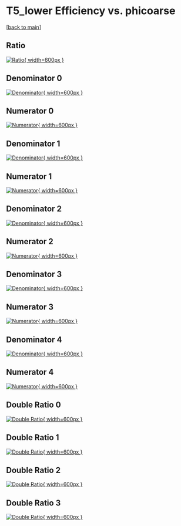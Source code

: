 # T5_lower Efficiency vs. phicoarse

[[back to main](./)]



## Ratio

[![Ratio](../mtv/var/T5_lower_loweta_0_1_eff_phicoarse.png){ width=600px }](../mtv/var/T5_lower_loweta_0_1_eff_phicoarse.pdf)

## Denominator 0

[![Denominator](../mtv/den/T5_lower_loweta_0_1_eff_phicoarse_den0.png){ width=600px }](../mtv/den/T5_lower_loweta_0_1_eff_phicoarse_den0.pdf)

## Numerator 0

[![Numerator](../mtv/num/T5_lower_loweta_0_1_eff_phicoarse_num0.png){ width=600px }](../mtv/num/T5_lower_loweta_0_1_eff_phicoarse_num0.pdf)

## Denominator 1

[![Denominator](../mtv/den/T5_lower_loweta_0_1_eff_phicoarse_den1.png){ width=600px }](../mtv/den/T5_lower_loweta_0_1_eff_phicoarse_den1.pdf)

## Numerator 1

[![Numerator](../mtv/num/T5_lower_loweta_0_1_eff_phicoarse_num1.png){ width=600px }](../mtv/num/T5_lower_loweta_0_1_eff_phicoarse_num1.pdf)

## Denominator 2

[![Denominator](../mtv/den/T5_lower_loweta_0_1_eff_phicoarse_den2.png){ width=600px }](../mtv/den/T5_lower_loweta_0_1_eff_phicoarse_den2.pdf)

## Numerator 2

[![Numerator](../mtv/num/T5_lower_loweta_0_1_eff_phicoarse_num2.png){ width=600px }](../mtv/num/T5_lower_loweta_0_1_eff_phicoarse_num2.pdf)

## Denominator 3

[![Denominator](../mtv/den/T5_lower_loweta_0_1_eff_phicoarse_den3.png){ width=600px }](../mtv/den/T5_lower_loweta_0_1_eff_phicoarse_den3.pdf)

## Numerator 3

[![Numerator](../mtv/num/T5_lower_loweta_0_1_eff_phicoarse_num3.png){ width=600px }](../mtv/num/T5_lower_loweta_0_1_eff_phicoarse_num3.pdf)

## Denominator 4

[![Denominator](../mtv/den/T5_lower_loweta_0_1_eff_phicoarse_den4.png){ width=600px }](../mtv/den/T5_lower_loweta_0_1_eff_phicoarse_den4.pdf)

## Numerator 4

[![Numerator](../mtv/num/T5_lower_loweta_0_1_eff_phicoarse_num4.png){ width=600px }](../mtv/num/T5_lower_loweta_0_1_eff_phicoarse_num4.pdf)

## Double Ratio 0

[![Double Ratio](../mtv/ratio/T5_lower_loweta_0_1_eff_phicoarse_ratio0.png){ width=600px }](../mtv/ratio/T5_lower_loweta_0_1_eff_phicoarse_ratio0.pdf)

## Double Ratio 1

[![Double Ratio](../mtv/ratio/T5_lower_loweta_0_1_eff_phicoarse_ratio1.png){ width=600px }](../mtv/ratio/T5_lower_loweta_0_1_eff_phicoarse_ratio1.pdf)

## Double Ratio 2

[![Double Ratio](../mtv/ratio/T5_lower_loweta_0_1_eff_phicoarse_ratio2.png){ width=600px }](../mtv/ratio/T5_lower_loweta_0_1_eff_phicoarse_ratio2.pdf)

## Double Ratio 3

[![Double Ratio](../mtv/ratio/T5_lower_loweta_0_1_eff_phicoarse_ratio3.png){ width=600px }](../mtv/ratio/T5_lower_loweta_0_1_eff_phicoarse_ratio3.pdf)

